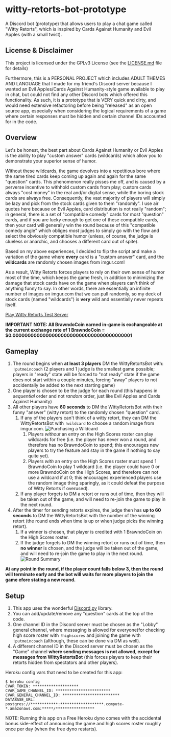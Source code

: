 # witty-retorts-bot-prototype

A Discord bot (prototype) that allows users to play a chat game called "Witty Retorts", which is inspired by Cards Against Humanity and Evil Apples (with a small twist).

## License & Disclaimer

This project is licensed under the GPLv3 License (see the [LICENSE.md](LICENSE.md) file for details)

Furthermore, this is a PERSONAL PROJECT which includes ADULT THEMES AND LANGUAGE that I made for my friend's Discord server because I wanted an Evil Apples/Cards Against Humanity-style game available to play in chat, but could not find any other Discord bots which offered this functionality. As such, it is a prototype that is VERY quick and dirty, and would need extensive refactoring before being "released" as an open source app, especially when considering the logical requirements of a game where certain responses must be hidden and certain channel IDs accounted for in the code.

## Overview

Let's be honest, the best part about Cards Against Humanity or Evil Apples is the ability to play "custom answer" cards (wildcards) which allow you to demonstrate your superior sense of humor. 

Without these wildcards, the game devolves into a repetitious bore where the same tired cards keep coming up again and again for the same "question" cards. This phenomenon really pisses me off, and is caused by a perverse incentive to withhold custom cards from play; custom cards always "cost money" in the real and/or digital sense, while the boring stock cards are always free. Consequently, the vast majority of players will simply be lazy and pick from the stock cards given to them "randomly". I use air quotes here because on Evil Apples, card distribution is not really "random"; in general, there is a set of "compatible comedy" cards for most "question" cards, and if you are lucky enough to get one of these compatible cards, then your card will generally win the round because of this "compatible comedy angle" which obliges *most* judges to simply go with the flow and select the obviously compatible humor (unless, of course, the judge is clueless or anarchic, and chooses a different card out of spite).

Based on my above experiences, I decided to flip the script and make a variation of the game where **every** card is a "custom answer" card, and the **wildcards** are randomly chosen images from imgur.com! 

As a result, Witty Retorts forces players to rely on their own sense of humor most of the time, which keeps the game fresh, in addition to minimizing the damage that stock cards have on the game when players can't think of anything funny to say. In other words, there are essentially an infinite number of images on imgur.com that we can pull randomly, so my deck of stock cards (named "wildcards") is **very** wild and essentially never repeats itself.

[Play Witty Retorts Test Server](https://discord.gg/CrEYNk3)

**IMPORTANT NOTE: All BrawndoCoin earned in-game is exchangeable at the current exchange rate of 1 BrawndoCoin = $0.0000000000000000000000000000000000000001**

## Gameplay

1. The round begins when **at least 3 players** DM the WittyRetortsBot with: ```!putmeincoach``` (2 players and 1 judge is the smallest game possible; players in "ready" state will be forced to "not ready" state if the game does not start within a couple minutes, forcing "away" players to not accidentally be added to the next starting game)
2. One player is chosen to be the judge for each round (this happens in *sequential* order and not *random* order, just like Evil Apples and Cards Against Humanity)
3. All other players have **60 seconds** to DM the WittyRetortsBot with their funny "answer" (witty retort) to the randomly chosen "question" card.
   1. If any of the players can't think of a witty retort, they can DM the WittyRetortsBot with ```!wildcard``` to choose a random image from imgur.com.
      ![Purchasing a Wildcard](https://cdn.discordapp.com/attachments/439916633784320003/442544257849491457/Screen_Shot_2018-05-05_at_9.31.42_PM.png)
      1. Players *without* an entry on the High Scores roster can play wildcards for free (i.e. the player has never won a round, and therefore has no BrawndoCoin to spend; this encourages new players to try the feature and stay in the game if nothing to say quite yet).
      2. Players *with* an entry on the High Scores roster must spend 1 BrawndoCoin to play 1 wildcard (i.e. the player could have 0 or more BrawndoCoin on the High Scores, and therefore can not use a wildcard if at 0; this encourages experienced players use the random image thing sparingly, as it could defeat the purpose of Witty Retorts if overused).
   2. If any player forgets to DM a retort or runs out of time, then they will be taken out of the game, and will need to re-join the game to play in the next round.
4. After the timer for sending retorts expires, the judge then has **up to 60 seconds** to DM the WittyRetortsBot with the number of the winning retort (the round ends when time is up or when judge picks the winning retort).
   1. If a winner is chosen, that player is credited with 1 BrawndoCoin on the High Scores roster.
   2. If the judge forgets to DM the winning retort or runs out of time, then **no winner** is chosen, and the judge will be taken out of the game, and will need to re-join the game to play in the next round.
   ![Round Summary](https://i.imgur.com/pZx8DKz.gif)

**At any point in the round, if the player count falls below 3, then the round will terminate early and the bot will waits for more players to join the game efore stating a new round.**

## Setup

1. This app uses the wonderful [Discord.py](https://github.com/Rapptz/discord.py) library.
2. You can add/update/remove any "question" cards at the top of the code.
3. One channel ID in the Discord server must be chosen as the "Lobby" general channel, where messaging is allowed for everyone(for checking high score roster with ```!highscores``` and joining the game with ```!putmeincoach``` (although, these can be done via DM as well).
4. A different channel ID in the Discord server must be chosen as the "Game" channel **where sending messages is not allowed, except for messages from WittyRetortsBot** (this forces players to keep their retorts hidden from spectators and other players).

Heroku config vars that need to be created for this app:

```term
$ heroku config
CVAR_TOKEN: ********************
CVAR_GAME_CHANNEL_ID: ************************
CVAR_GENERAL_CHANNEL_ID: *************************
DATABASE_URL:      postgres://************:*******************.compute-*.amazonaws.com:*****/*****************
```

NOTE: Running this app on a Free Heroku dyno comes with the accidental bonus side-effect of announcing the game and high scores roster roughly once per day (when the free dyno restarts).
